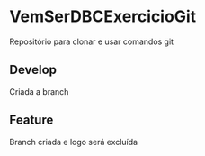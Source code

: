# VemSerDBCExercicioGit
Repositório para clonar e usar comandos git

## Develop

Criada a branch

## Feature

Branch criada e logo será excluída
